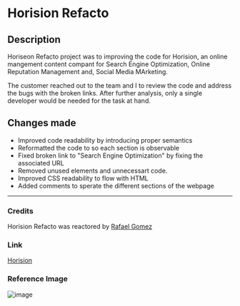 # Horision Refacto
## Description
Horiseon Refacto project was to improving the code for Horision, an online mangement content compant for Search Engine Optimization, Online Reputation Management and, Social Media MArketing.

The customer reached out to the team and I to review the code and address the bugs with the broken links. 
After further analysis, only a single developer would be needed for the task at hand.


## Changes made
* Improved code readability by introducing proper semantics
* Reformatted the code to so each section is observable
* Fixed broken link to "Search Engine Optimization" by fixing the associated URL
* Removed unused elements and unnecessart code.
* Improved CSS readability to flow with HTML 
* Added comments to sperate the different sections of the webpage
______

### Credits
Horision Refacto was reactored by [Rafael Gomez](https://github.com/Fallen-Master)
 
### Link
[Horision](https://fallen-master.github.io/Horiseon_refacto/)

### Reference Image
![image](./assets/images/Horiseon-refacto-image.png)